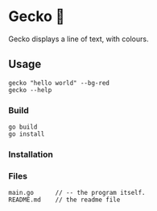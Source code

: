 
# Gecko 🦎

Gecko displays a line of text, with colours.

## Usage

```
gecko "hello world" --bg-red
gecko --help
```

### Build

```
go build
go install
```

### Installation


### Files

```
main.go      // -- the program itself.
README.md    // the readme file
```